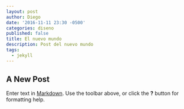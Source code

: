 ```yaml
---
layout: post
author: Diego
date: '2016-11-11 23:30 -0500'
categories: diseno
published: false
title: El nuevo mundo
description: Post del nuevo mundo
tags:
  - jekyll
---
```

## A New Post

Enter text in [Markdown](http://daringfireball.net/projects/markdown/). Use the toolbar above, or click the **?** button for formatting help.
